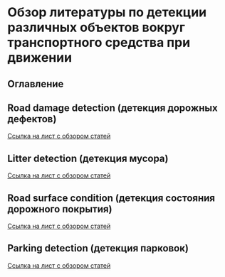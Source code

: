 # Обзор литературы по детекции различных объектов вокруг транспортного средства при движении

## Оглавление

## Road damage detection (детекция дорожных дефектов)

[Ссылка на лист с обзором статей](https://github.com/kozhukovv/CV_Survey/blob/main/road-damage-detection.md)

## Litter detection (детекция мусора)

[Ссылка на лист с обзором статей](https://github.com/kozhukovv/CV_Survey/blob/main/litter-detection.md)

## Road surface condition (детекция состояния дорожного покрытия)

[Ссылка на лист с обзором статей](https://github.com/kozhukovv/CV_Survey/blob/main/road-surface-condition.md)

## Parking detection (детекция парковок)

[Ссылка на лист с обзором статей](https://github.com/kozhukovv/CV_Survey/blob/main/parking-detection.md)
